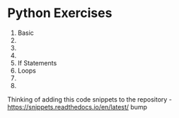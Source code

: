 # Python Exercises

1. Basic
2.
3.
4.
5. If Statements
6. Loops
7. 
8. 

Thinking of adding this code snippets to the repository -https://snippets.readthedocs.io/en/latest/
bump
